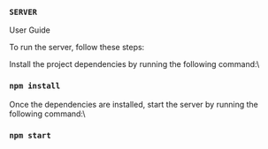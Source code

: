 ### `SERVER`

User Guide

To run the server, follow these steps:

Install the project dependencies by running the following command:\
### `npm install`

Once the dependencies are installed, start the server by running the following command:\
### `npm start`
